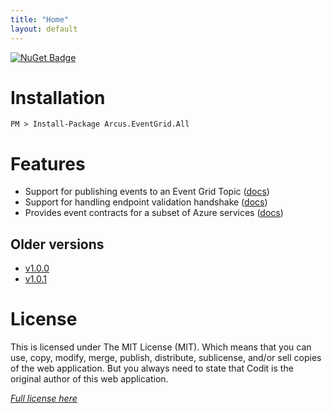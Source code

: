 ```yaml
---
title: "Home"
layout: default
---
```


[![NuGet Badge](https://buildstats.info/nuget/Arcus.EventGrid.All?packageVersion=1.0.2)](https://www.nuget.org/packages/Arcus.EventGrid.All/)

# Installation

```shell
PM > Install-Package Arcus.EventGrid.All
```

# Features

- Support for publishing events to an Event Grid Topic ([docs](features/publishing-events))
- Support for handling endpoint validation handshake ([docs](features/endpoint-validation))
- Provides event contracts for a subset of Azure services ([docs](features/azure-event-contracts))

## Older versions

- [v1.0.0](../v1.0.0)
- [v1.0.1](../v1.0.1)

# License
This is licensed under The MIT License (MIT). Which means that you can use, copy, modify, merge, publish, distribute, sublicense, and/or sell copies of the web application. But you always need to state that Codit is the original author of this web application.

*[Full license here](https://github.com/arcus-azure/arcus.eventgrid/blob/master/LICENSE)*
